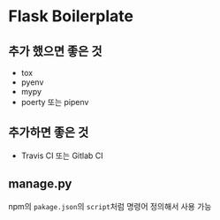 # Flask Boilerplate

## 추가 했으면 좋은 것

- tox
- pyenv
- mypy
- poerty 또는 pipenv

## 추가하면 좋은 것

- Travis CI 또는 Gitlab CI

## manage.py

npm의 `pakage.json`의 `script`처럼 명령어 정의해서 사용 가능
